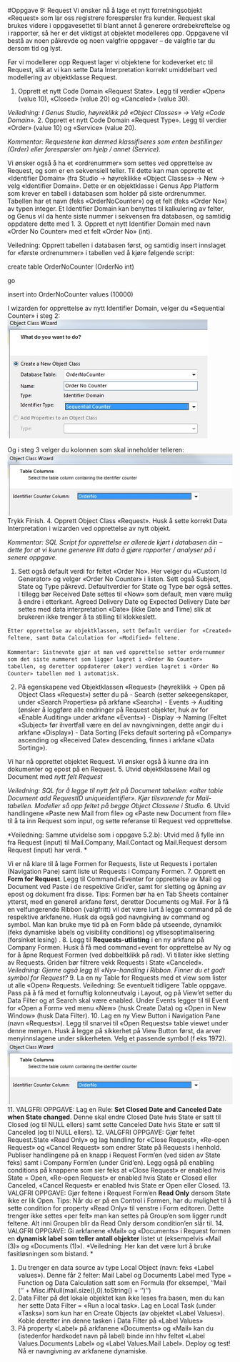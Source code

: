 #Oppgave 9: Request
Vi ønsker nå å lage et nytt forretningsobjekt «Request» som lar oss registrere forespørsler fra kunder. Request skal brukes videre i oppgavesettet til blant annet å generere ordrebekreftelse og i rapporter, så her er det viktigst at objektet modelleres opp. Oppgavene vil bestå av noen påkrevde og noen valgfrie oppgaver – de valgfrie tar du dersom tid og lyst.

Før vi modellerer opp Request lager vi objektene for kodeverket etc til Request, slik at vi kan sette Data Interpretation korrekt umiddelbart ved modellering av objektklasse Request.
1.	Opprett et nytt Code Domain «Request State». Legg til verdier «Open» (value 10), «Closed» (value 20) og «Canceled» (value 30).

  *Veiledning: I Genus Studio, høyreklikk på «Object Classes» -> Velg «Code Domain».*
2.	Opprett et nytt Code Domain «Request Type». Legg til verdier «Order» (value 10) og «Service» (value 20).

  *Kommentar: Requestene kan dermed klassifiseres som enten bestillinger (Order) eller forespørsler om hjelp / annet (Service).*

  Vi ønsker også å ha et «ordrenummer» som settes ved opprettelse av Request, og som er en sekvensiell teller. Til dette kan man opprette et «Identifier Domain» (fra Studio -> høyreklikke «Object Classes» -> New -> velg «Identifier Domain». Dette er en objektklasse i Genus App Platform som krever en tabell i databasen som holder på siste ordrenummer. Tabellen har et navn (feks «OrderNoCounter») og et felt (feks «Order No») av typen integer. Et Identifier Domain kan benyttes til kalkulering av felter, og Genus vil da hente siste nummer i sekvensen fra databasen, og samtidig oppdatere dette med 1.
3. Opprett et nytt Identifier Domain med navn «Order No Counter» med et felt «Order No» (int).
  
  Veiledning: Opprett tabellen i databasen først, og samtidig insert innslaget for «første ordrenummer» i tabellen ved å kjøre følgende script:

  create table OrderNoCounter (OrderNo int)

  go

  insert into OrderNoCounter values (10000)
  
  I wizarden for opprettelse av nytt Identifier Domain, velger du «Sequential Counter» i steg 2:
  ![oppg9fig1.JPG](media/oppg9fig1.JPG)
 
  Og i steg 3 velger du kolonnen som skal inneholder telleren:
  ![oppg9fig2.JPG](media/oppg9fig2.JPG)
  Trykk Finish.
4.	Opprett Object Class «Request». Husk å sette korrekt Data Interpretation i wizarden ved opprettelse av nytt objekt.

  *Kommentar: SQL Script for opprettelse er allerede kjørt i databasen din – dette for at vi kunne generere litt data å gjøre rapporter / analyser på i senere oppgave.*
  1. Sett også default verdi for feltet «Order No». Her velger du «Custom Id Generator» og velger «Order No Counter» i listen.
    Sett også Subject, State og Type påkrevd. Defaultverdier for State og Type bør også settes. I tillegg bør Received Date settes til «Now» som default, men være mulig å endre i etterkant. Agreed Delivery Date og Expected Delivery Date bør settes med data interpretation «Date» (ikke Date and Time) slik at brukeren ikke trenger å ta stilling til klokkeslett.
    
    Etter opprettelse av objektklassen, sett Default verdier for «Created» feltene, samt Data Calculation for «Modified» feltene.
    
    Kommentar: Sistnevnte gjør at man ved opprettelse setter ordernummer som det siste nummeret som ligger lagret i «Order No Counter» tabellen, og deretter oppdaterer (øker) verdien lagret i «Order No Counter» tabellen med 1 automatisk.
  2.	På egenskapene ved Objektklassen «Request» (høyreklikk -> Open på Object Class «Request») setter du på 
    -	Search (setter søkeegenskaper, under «Search Properties» på arkfane «Search») 
    -	Events -> Auditing (ønsker å loggføre alle endringer på Request objekter, huk av for «Enable Auditing» under arkfane «Events») 
    -	Display -> Naming (Feltet «Subject» før ihvertfall være en del av navngivningen, dette angir du i arkfane «Display»)
    -	Data Sorting (Feks default sortering på «Company» ascending og «Received Date» descending, finnes i arkfane «Data Sorting»).
  
  Vi har nå opprettet objektet Request. Vi ønsker også å kunne dra inn dokumenter og epost på en Request.
5.	Utvid objektklassene Mail og Document med *nytt felt Request*

  *Veiledning: SQL for å legge til nytt felt på Document tabellen: «alter table Document add RequestID uniqueidentifier». Kjør tilsvarende for Mail-tabellen. Modeller så opp feltet på begge Object Classene i Studio.*
6.	Utvid handlingene «Paste new Mail from file» og «Paste new Document from file» til å ta inn Request som input, og sette referanse til Request ved opprettelse.

  *Veiledning: Samme utvidelse som i oppgave 5.2.b): Utvid med å fylle inn fra Request (input) til Mail.Company, Mail.Contact og Mail.Request dersom Request (input) har verdi. *

  Vi er nå klare til å lage Formen for Requests, liste ut Requests i portalen (Navigation Pane) samt liste ut Requests i Company Formen.
7.	Opprett en **Form for Request**. Legg til Command+Eventer for opprettelse av Mail og Document ved Paste i de respektive Grid’er, samt for sletting og åpning av epost og dokument fra disse.
  Tips: Formen bør ha en Tab Sheets container ytterst, med en generell arkfane først, deretter Documents og Mail. For å få en velfungerende Ribbon (valgfritt) vil det være lurt å legge command på de respektive arkfanene. Husk da også god navngiving av command og symbol.
  Man kan bruke mye tid på en Form både på utseende, dynamikk (feks dynamiske labels og visibility conditions) og ytlsesoptimalisering (forsinket lesing) . 
8.	Legg til **Requests-utlisting** i en ny arkfane på Company Formen. Husk å få med command+event for opprettelse av Ny og for å åpne Request Formen (ved dobbeltklikk på rad). Vi tillater ikke sletting av Requests. Griden bør filtrere vekk Requests i State «Canceled».
  *Veiledning: Gjerne også legg til «Ny»-handling i Ribbon. Finner du et godt symbol for Request?*
9.	La en ny Table for Requests med et view som lister ut alle «Open» Requests.
  Veiledning: Se eventuelt tidligere Table oppgave. Pass på å få med et fornuftig kolonneutvalg i Layout, og på View’et setter du Data Filter og at Search skal være enabled. Under Events legger til til Event for «Open a Form» ved menu «New» (husk Create Data) og «Open in New Window» (husk Data Filter).
10.	Lag en ny View Button i Navigation Pane (navn «Requests»). Legg til snarvei til «Open Requests» table viewet under denne menyen. Husk å legge på sikkerhet på View Button først, da arver menyinnslagene under sikkerheten. Velg et passende symbol (f eks 1972).
  ![oppg9fig3.JPG](media/oppg9fig2.JPG)
11.	VALGFRI OPPGAVE: Lag en Rule: **Set Closed Date and Canceled Date when State changed**. Denne skal endre Closed Date hvis State er satt til Closed (og til NULL ellers) samt sette Canceled Date hvis State er satt til Canceled (og til NULL ellers).
12.	VALGFRI OPPGAVE: Gjør feltet Request.State «Read Only» og lag handling for «Close Request», «Re-open Request» og «Cancel Request» som endrer State på Requests i henhold. Publiser handlingene på en knapp i Request Form’en (ved siden av State feks) samt i Company Form’en (under Grid’en). Legg også på enabling conditions på knappene som sier feks at «Close Request» er enabled hvis State = Open, «Re-open Request» er enabled hvis State er Closed eller Canceled, «Cancel Request» er enabled hvis State er Open eller Closed.
13.	VALGFRI OPPGAVE: Gjør feltene i Request Form’en **Read Only** dersom State ikke er lik Open.
  Tips: Når du er på en Control i Formen, har du mulighet til å sette condition for property «Read Only» til venstre i Form editoren. Dette trenger ikke settes «per felt» man kan settes på Group’en som ligger rundt feltene. Alt inni Groupen blir da Read Only dersom condition’en slår til.
14.	VALGFRI OPPGAVE: Gi arkfanene «Mail» og «Documents» i Request formen en **dynamisk label som teller antall objekter** listet ut (eksempelvis «Mail (3)» og «Documents (1)»).
  *Veiledning:  Her kan det være lurt å bruke fasitløsningen som bistand. *
  1.	Du trenger en data source av type Local Object (navn: feks «Label values»). Denne får 2 felter: Mail Label og Documents Label med Type = Function og Data Calculation satt som en Formula (for eksempel, ‘’Mail  (‘’ + Misc.ifNull(mail.size(),0).toString() + ‘’)’’)
  2. Data Filter på det lokale objektet kan ikke leses fra basen, men du kan her sette Data Filter = «Run a local task». Lag en Local Task (under «Tasks») som kun har en Create Objects (av objektet «Label Values»). Koble deretter inn denne tasken i Data Filter på «Label Values»
  3.	På property «Label» på arkfanene «Documents» og «Mail» kan du (istedenfor hardkodet navn på label) binde inn hhv feltet «Label Values.Documents Label» og «Label Values.Mail Label». 
Deploy og test! Nå er navngivning av arkfanene dynamiske.
